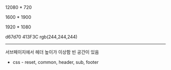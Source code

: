 12080 * 720

1600 * 1900

1920 * 1080

d67d70
413F3C
rgb(244,244,244)


------------------------------------
서브페이지에서 헤더 높이가 이상함
빈 공간이 있음


- css - reset, common, header, sub, footer
